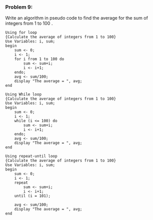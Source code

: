 ### Problem 9:
Write an algorithm in pseudo code to find the average for the sum of integers from 1 to 100 .

```{r, tidy=FALSE, eval=FALSE}
Using for loop
{Calculate the average of integers from 1 to 100}
Use Variables: i, sum;
begin
	sum <- 0;
	i <- 1;
	for i from 1 to 100 do
		sum <- sum+i;
		i <- i+1;
	endo;
	avg <- sum/100;
	display "The average = ", avg;
end

Using While loop
{Calculate the average of integers from 1 to 100}
Use Variables: i, sum;
begin
	sum <- 0;
	i <- 1;
	while (i <= 100) do
		sum <- sum+i;
		i <- i+1;
	endo;
	avg <- sum/100;
	display "The average = ", avg;
end

Using repeat-until loop
{Calculate the average of integers from 1 to 100}
Use Variables: i, sum;
begin
	sum <- 0;
	i <- 1;
	repeat 
		sum <- sum+i;
		i <- i+1;
	until (i = 101);

	avg <- sum/100;
	display "The average = ", avg;
end
```